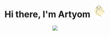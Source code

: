 <h1 align="center">Hi there, I'm Artyom
<img src="./img-greeting/github-title-img.png" height="42"/></h1>
<p align="center">
  <img src="https://readme-typing-svg.demolab.com/?lines=Computer+science+student%2C+web+developer&font=Fira%20Code&size=16&center=true&width=380&height=30&duration=4000&pause=1000">
</p>
<!--
**DumblD/DumblD** is a ✨ _special_ ✨ repository because its `README.md` (this file) appears on your GitHub profile.

Here are some ideas to get you started:

- 🔭 I’m currently working on ...
- 🌱 I’m currently learning ...
- 👯 I’m looking to collaborate on ...
- 🤔 I’m looking for help with ...
- 💬 Ask me about ...
- 📫 How to reach me: ...
- 😄 Pronouns: ...
- ⚡ Fun fact: ...
-->
